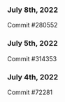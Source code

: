 ### July 8th, 2022

Commit #280552

### July 5th, 2022

Commit #314353


### July 4th, 2022

Commit #72281
